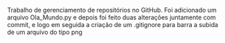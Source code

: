 Trabalho de gerenciamento de repositórios no GitHub. Foi adicionado um arquivo Ola_Mundo.py e depois foi feito duas alterações juntamente com commit, e logo em seguida a criação de um .gitignore para barra a subida de um arquivo do tipo png

